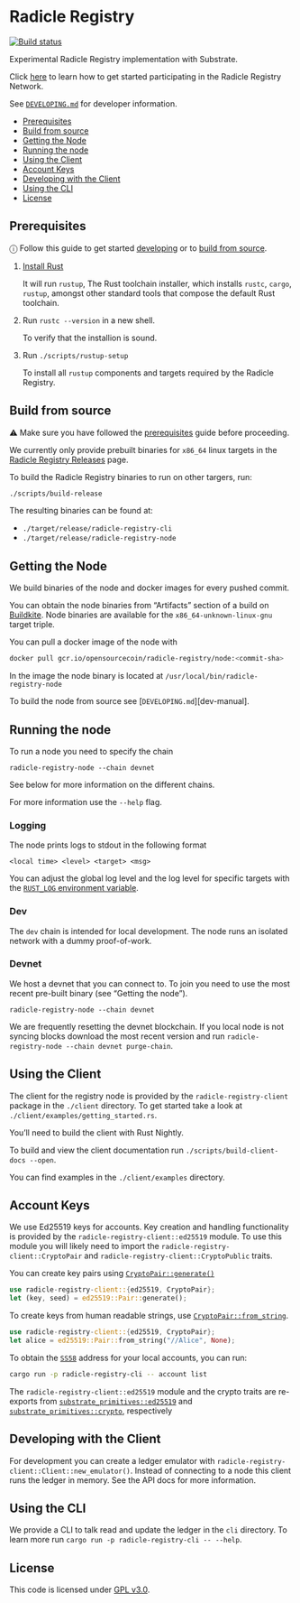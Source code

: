 Radicle Registry
================

[![Build status](https://badge.buildkite.com/dbdd1481a6275cb41c5de15e33b34c159b17a025be13116103.svg)](https://buildkite.com/monadic/radicle-registry)

Experimental Radicle Registry implementation with Substrate.

Click [here](https://registry.radicle.xyz/docs/getting-started) to learn how to get
started participating in the Radicle Registry Network.

See [`DEVELOPING.md`](./DEVELOPING.md) for developer information.

<!-- toc -->

- [Prerequisites](#prerequisites)
- [Build from source](#build-from-source)
- [Getting the Node](#getting-the-node)
- [Running the node](#running-the-node)
- [Using the Client](#using-the-client)
- [Account Keys](#account-keys)
- [Developing with the Client](#developing-with-the-client)
- [Using the CLI](#using-the-cli)
- [License](#license)

<!-- tocstop -->

Prerequisites
---------------

ⓘ Follow this guide to get started [developing](./DEVELOPING.md)
   or to [build from source](#build-from-source).

1. [Install Rust](https://www.rust-lang.org/tools/install)

   It will run `rustup`, The Rust toolchain installer, which installs
   `rustc`, `cargo`, `rustup`, amongst other standard tools that compose
   the default Rust toolchain.

2. Run `rustc --version` in a new shell.

   To verify that the installion is sound.

3. Run `./scripts/rustup-setup`

   To install all `rustup` components and targets required by the
   Radicle Registry.


Build from source
-----------------

⚠ Make sure you have followed the [prerequisites](#prerequisites) guide
  before proceeding.

We currently only provide prebuilt binaries for `x86_64` linux targets in
the [Radicle Registry Releases][releases-page] page.

To build the Radicle Registry binaries to run on other targers, run:

``` bash
./scripts/build-release
```

The resulting binaries can be found at:

* `./target/release/radicle-registry-cli`
* `./target/release/radicle-registry-node`

[releases-page]: https://github.com/radicle-dev/radicle-registry/releases


Getting the Node
----------------

We build binaries of the node and docker images for every pushed commit.

You can obtain the node binaries from “Artifacts” section of a build on
[Buildkite][buildkite]. Node binaries are available for the
`x86_64-unknown-linux-gnu` target triple.

You can pull a docker image of the node with
```bash
docker pull gcr.io/opensourcecoin/radicle-registry/node:<commit-sha>
```
In the image the node binary is located at `/usr/local/bin/radicle-registry-node`

To build the node from source see [`DEVELOPING.md`][dev-manual].

[buildkite]: https://buildkite.com/monadic/radicle-registry/


Running the node
----------------

To run a node you need to specify the chain
~~~
radicle-registry-node --chain devnet
~~~

See below for more information on the different chains.

For more information use the `--help` flag.

### Logging

The node prints logs to stdout in the following format

~~~
<local time> <level> <target> <msg>
~~~

You can adjust the global log level and the log level for specific targets with
the [`RUST_LOG` environment variable][rust-log-docs].

[rust-log-docs]: https://docs.rs/env_logger/0.7.1/env_logger/#enabling-logging

### Dev

The `dev` chain is intended for local development. The node runs an isolated
network with a dummy proof-of-work.

### Devnet

We host a devnet that you can connect to. To join you need to use the most
recent pre-built binary (see “Getting the node”).

~~~
radicle-registry-node --chain devnet
~~~

We are frequently resetting the devnet blockchain. If you local node is not
syncing blocks download the most recent version and run `radicle-registry-node
--chain devnet purge-chain`.


Using the Client
----------------

The client for the registry node is provided by the `radicle-registry-client`
package in the `./client` directory. To get started take a look at
`./client/examples/getting_started.rs`.

You’ll need to build the client with Rust Nightly.

To build and view the client documentation run `./scripts/build-client-docs
--open`.

You can find examples in the `./client/examples` directory.


Account Keys
------------

We use Ed25519 keys for accounts. Key creation and handling functionality is
provided by the `radicle-registry-client::ed25519` module. To use this module
you will likely need to import the `radicle-registry-client::CryptoPair` and
`radicle-registry-client::CryptoPublic` traits.

You can create key pairs using [`CryptoPair::generate()`][api-pair-generate]
```rust
use radicle-registry-client::{ed25519, CryptoPair};
let (key, seed) = ed25519::Pair::generate();
```

To create keys from human readable strings, use [`CryptoPair::from_string`][api-pair-from-string].
```rust
use radicle-registry-client::{ed25519, CryptoPair};
let alice = ed25519::Pair::from_string("//Alice", None);
```

To obtain the [`SS58`][ss58-docs] address for your local accounts, you can run:

``` bash
cargo run -p radicle-registry-cli -- account list
```

The `radicle-registry-client::ed25519` module and the crypto traits are
re-exports from [`substrate_primitives::ed25519`][api-ed25519] and
[`substrate_primitives::crypto`][api-crypto], respectively

[api-ed25519]: https://crates.parity.io/substrate_primitives/ed25519/index.html
[api-crypto]: https://crates.parity.io/substrate_primitives/crypto/index.html
[api-pair-generate]: https://crates.parity.io/substrate_primitives/crypto/trait.Pair.html#method.generate
[api-pair-from-string]: https://crates.parity.io/substrate_primitives/crypto/trait.Pair.html#method.from_string
[ss58-docs]: https://github.com/paritytech/substrate/wiki/External-Address-Format-(SS58)

Developing with the Client
--------------------------

For development you can create a ledger emulator with
`radicle-registry-client::Client::new_emulator()`. Instead of connecting to a
node this client runs the ledger in memory. See the API docs for more
information.


Using the CLI
-------------

We provide a CLI to talk read and update the ledger in the `cli` directory. To
learn more run `cargo run -p radicle-registry-cli -- --help`.


License
-------

This code is licensed under [GPL v3.0](./LICENSE.md).
